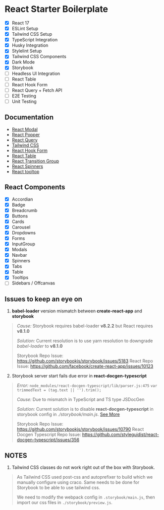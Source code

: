 # React Starter Boilerplate

 - [x] React 17
 - [x] ESLint Setup
 - [x] Tailwind CSS Setup
 - [x] TypeScript Integration
 - [x] Husky Integration
 - [x] Stylelint Setup
 - [x] Tailwind CSS Components
 - [x] Dark Mode
 - [x] Storybook
 - [ ] Headless UI Integration
 - [ ] React Table
 - [ ] React Hook Form
 - [ ] React Query + Fetch API
 - [ ] E2E Testing
 - [ ] Unit Testing

## Documentation

 - [React Modal](http://reactcommunity.org/react-modal/)
 - [React Popper](https://popper.js.org/react-popper/)
 - [React Query](https://react-query.tanstack.com/overview)
 - [Tailwind CSS](https://tailwindcss.com/docs)
 - [React Hook Form](https://react-hook-form.com/get-started)
 - [React Table](https://react-table.tanstack.com/docs/overview)
 - [React Transition Group](https://reactcommunity.org/react-transition-group/)
 - [React Spinners](https://loading.io/css/)
 - [React tooltop](https://wwayne.github.io/react-tooltip/)

## React Components
 - [x] Accordian
 - [x] Badge
 - [x] Breadcrumb
 - [x] Buttons
 - [x] Cards
 - [x] Carousel
 - [x] Dropdowns
 - [x] Forms
 - [x] InputGroup
 - [x] Modals
 - [x] Navbar
 - [x] Spinners
 - [x] Tabs
 - [x] Table
 - [x] Tooltips
 - [ ] Sidebars / Offcanvas

## Issues to keep an eye on

1. **babel-loader** version mismatch between **create-react-app** and **storybook**


  > *Cause:* Storybook requires babel-loader **v8.2.2** but React requires **v8.1.0**
  >
  > *Solution:* Current resolution is to use yarn resolution to downgrade *babel-loader* to **v8.1.0**
  >
  > Storybook Repo Issue: https://github.com/storybookjs/storybook/issues/5183
  > React Repo Issue: https://github.com/facebook/create-react-app/issues/10123

2. Storybook server start fails due error in **react-docgen-typescript**

  > *Error:*
  > `node_modules/react-docgen-typescript/lib/parser.js:475`
  > `var trimmedText = (tag.text || '').trim();`
  >
  > *Cause:* Due to mismatch in TypeScript and TS type JSDocGen
  >
  > *Solution:* Current solution is to disable **react-docgen-typescript** in storybook config in *./storybook/main.js*. [See More](https://github.com/storybookjs/storybook/issues/10790)
  >
  > Storybook Repo Issue: https://github.com/storybookjs/storybook/issues/10790
  > React Docgen Typescript Repo Issue: https://github.com/styleguidist/react-docgen-typescript/issues/356


## NOTES

1. Tailwind CSS classes do not work right out of the box with Storybook.

> As Tailwind CSS used post-css and autoprefixer to build which we manually configure using craco. Same needs to be done for Storybook to be able to use tailwind css.
>
> We need to modify the webpack config in `.storybook/main.js`, then import our css files in `./storybook/preview.js`.